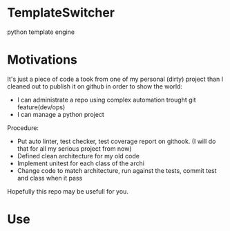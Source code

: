 # TemplateSwitcher
python template engine

# Motivations
It's just a piece of code a took from one of my personal (dirty) project than I cleaned out to publish it on github in order to show the world:

* I can administrate a repo using complex automation trought git feature(dev/ops)
* I can manage a python project

Procedure:

* Put auto linter, test checker, test coverage report on githook. (I will do that for all my serious project from now)
* Defined clean architecture for my old code 
* Implement unitest for each class of the archi
* Change code to match architecture, run against the tests, commit test and class when it pass

Hopefully this repo may be usefull for you. 

# Use
